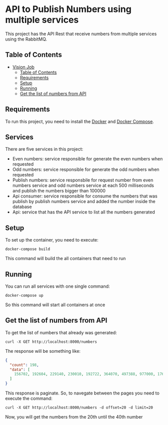 # API to Publish Numbers using multiple services

This project has the API Rest that receive numbers from multiple services using the RabbitMQ.

## Table of Contents

* [Vision Job](#vision-job)
  + [Table of Contents](#table-of-contents)
  + [Requirements](#requirements)
  + [Setup](#setup)
  + [Running](#running)
  + [Get the list of numbers from API](#get-the-list-of-numbers-from-api)

## Requirements

To run this project, you need to install the [Docker](https://docs.docker.com/install/) and [Docker Compose](https://docs.docker.com/compose/install/).

## Services

There are five services in this project:

* Even numbers: service responsible for generate the even numbers when requested
* Odd numbers: service responsible for generate the odd numbers when requested
* Publish numbers: service responsbile for request number from even numbers service and odd numbers service at each 500 milliseconds and publish the numbers bigger than 100000
* Api consumer: service responsible for consume the numbers that was publish by publish numbers service and added the number inside the database
* Api: service that has the API service to list all the numbers generated

## Setup

To set up the container, you need to execute:

``` console
docker-compose build
```

This command will build the all containers that need to run

## Running

You can run all services with one single command:

``` console
docker-compose up
```

So this command will start all containers at once

## Get the list of numbers from API

To get the list of numbers that already was generated:

``` console
curl -X GET http://localhost:8000/numbers 
```

The response will be something like:

``` json
{
  "count": 198,
  "data": [
    156702, 192604, 229140, 230010, 192722, 364070, 497388, 977000, 176412, 161102, 433570, 168510, 311520, 207270, 486312, 116482, 422206, 176548, 103734, 573000
  ]
}
```

This response is paginate. So, to navegate between the pages you need to execute the command:

``` console
curl -X GET http://localhost:8000/numbers -d offset=20 -d limit=20
```

Now, you will get the numbers from the 20th until the 40th number
